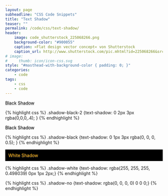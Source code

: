 ```yaml
---
layout: page
subheadline: "CSS Code Snippets"
title: "Text Shadow"
teaser: ""
permalink: /code/css/text-shadow/
header:
    image: code_shutterstock_225068266.png
    background-color: "#900055"
    caption: »Flat design vector concept« von Shutterstock
    caption_url: http://www.shutterstock.com/pic.mhtml?id=225068266&src=id
# image:
#     thumb: icon/icon-css.svg
style: "#masthead-with-background-color { padding: 0; }"
categories:
    - code
tags:
    - css
    - code
---
```

<p style="text-shadow: 0 2px 3px rgba(0,0,0,.4);">Black Shadow</p>
{% highlight css %}
.shadow-black-2   {text-shadow: 0 2px 3px rgba(0,0,0,.4); }
{% endhighlight %}


<p style="text-shadow: rgba(0, 0, 0, 0.498039) 0px 1px 2px;">Black Shadow</p>
{% highlight css %}
.shadow-black   {text-shadow: 0 1px 3px rgba(0, 0, 0, 0.5); }
{% endhighlight %}


<p style="color: #fbaa00; text-shadow: rgba(255, 255, 255, 0.498039) 0px 1px 2px; background: #000;padding: 10px;">White Shadow</p>
{% highlight css %}
.shadow-white   {text-shadow: rgba(255, 255, 255, 0.498039) 0px 1px 2px;}
{% endhighlight %}



{% highlight css %}
.shadow-no    {text-shadow: rgba(0, 0, 0, 0) 0 0 0;}
{% endhighlight %}
